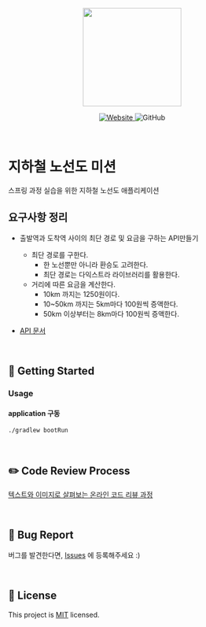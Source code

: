 <p align="center">
    <img width="200px;" src="https://raw.githubusercontent.com/woowacourse/atdd-subway-admin-frontend/master/images/main_logo.png"/>
</p>
<p align="center">
  <a href="https://techcourse.woowahan.com/c/Dr6fhku7" alt="woowacuorse subway">
    <img alt="Website" src="https://img.shields.io/website?url=https%3A%2F%2Fedu.nextstep.camp%2Fc%2FR89PYi5H">
  </a>
  <img alt="GitHub" src="https://img.shields.io/github/license/woowacourse/atdd-subway-path">
</p>

<br>

# 지하철 노선도 미션
스프링 과정 실습을 위한 지하철 노선도 애플리케이션

## 요구사항 정리
- 출발역과 도착역 사이의 최단 경로 및 요금을 구하는 API만들기
  - 최단 경로를 구한다.
    - 한 노선뿐만 아니라 환승도 고려한다.
    - 최단 경로는 다익스트라 라이브러리를 활용한다.
  - 거리에 따른 요금을 계산한다.
    - 10km 까지는 1250원이다.
    - 10~50km 까지는 5km마다 100원씩 증액한다.
    - 50km 이상부터는 8km마다 100원씩 증액한다.

- [API 문서](https://techcourse-storage.s3.ap-northeast-2.amazonaws.com/c4c291f19953498e8eda8a38253eed51#Path)

<br>

## 🚀 Getting Started
### Usage
#### application 구동
```
./gradlew bootRun
```
<br>

## ✏️ Code Review Process
[텍스트와 이미지로 살펴보는 온라인 코드 리뷰 과정](https://github.com/next-step/nextstep-docs/tree/master/codereview)

<br>

## 🐞 Bug Report

버그를 발견한다면, [Issues](https://github.com/woowacourse/atdd-subway-path/issues) 에 등록해주세요 :)

<br>

## 📝 License

This project is [MIT](https://github.com/woowacourse/atdd-subway-path/blob/master/LICENSE) licensed.
